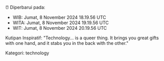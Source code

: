 ⏰ Diperbarui pada:
- WIB: Jumat, 8 November 2024 18.19.56 UTC
- WITA: Jumat, 8 November 2024 19.19.56 UTC
- WIT: Jumat, 8 November 2024 20.19.56 UTC

Kutipan Inspiratif:
"Technology... is a queer thing. It brings you great gifts with one hand, and it stabs you in the back with the other."


Kategori: technology

